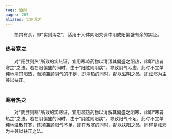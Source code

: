 ```yaml
---
tags: 治则
pages: 267
aliases: 实则泻之
---
```

&emsp;&emsp;损其有余，即“实则泻之”，适用于人体阴阳失调中阴或阳偏盛有余的实证。

### 热者寒之
&emsp;&emsp;对“阳胜则热”所致的实热证，宜用寒凉药物以清泻其偏盛之阳热，此即“热者寒之”之法。若在阳偏盛的同时，由于“阳胜则阴病”，导致阴气亏虚，此时不宜单纯地清其阳热，而须兼顾阴气的不足，即清热的同时，配以滋阴之品，即祛邪为主兼以扶正。<br></br>

### 寒者热之
&emsp;&emsp;对“阴胜则寒”所致的实寒证，宜用温热药物以消解其偏盛之阴寒，此即“寒者热之”之法。若在阴偏盛的同时，由于“阴胜则阳病”，导致阳气不足，此时不宜单纯地温散其寒，还须兼顾阳气不足，即在散寒的同时，配以扶阳之品，同样是祛邪为主兼以扶正之法。